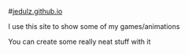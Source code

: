 #[jedulz.github.io](jedul.github.io)

I use this site to show some of my games/animations

You can create some really neat stuff with it
